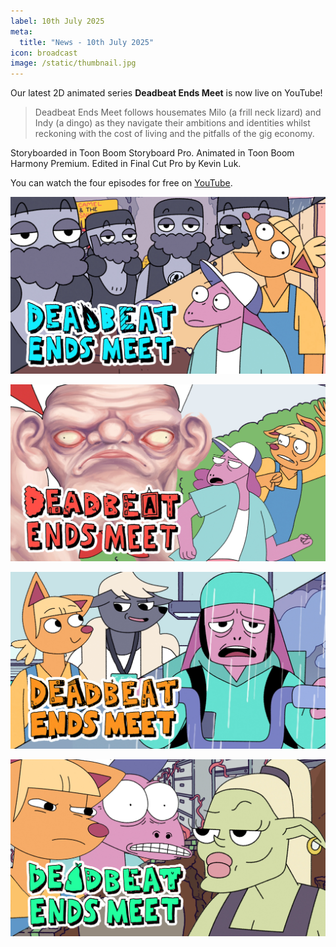 ```yaml
---
label: 10th July 2025
meta:
  title: "News - 10th July 2025"
icon: broadcast
image: /static/thumbnail.jpg
---
```


Our latest 2D animated series **Deadbeat Ends Meet** is now live on YouTube!

> Deadbeat Ends Meet follows housemates Milo (a frill neck lizard) and Indy (a dingo) as they navigate their ambitions and identities whilst reckoning with the cost of living and the pitfalls of the gig economy.

Storyboarded in Toon Boom Storyboard Pro. Animated in Toon Boom Harmony Premium. Edited in Final Cut Pro by Kevin Luk.

You can watch the four episodes for free on [YouTube](https://ltnt.tv/dbem).

[![](/static/dbem-thumbnail-1.jpg)](https://ltnt.tv/dbem)

[![](/static/dbem-thumbnail-2.jpg)](https://ltnt.tv/dbem)

[![](/static/dbem-thumbnail-3.jpg)](https://ltnt.tv/dbem)

[![](/static/dbem-thumbnail-4.jpg)](https://ltnt.tv/dbem)